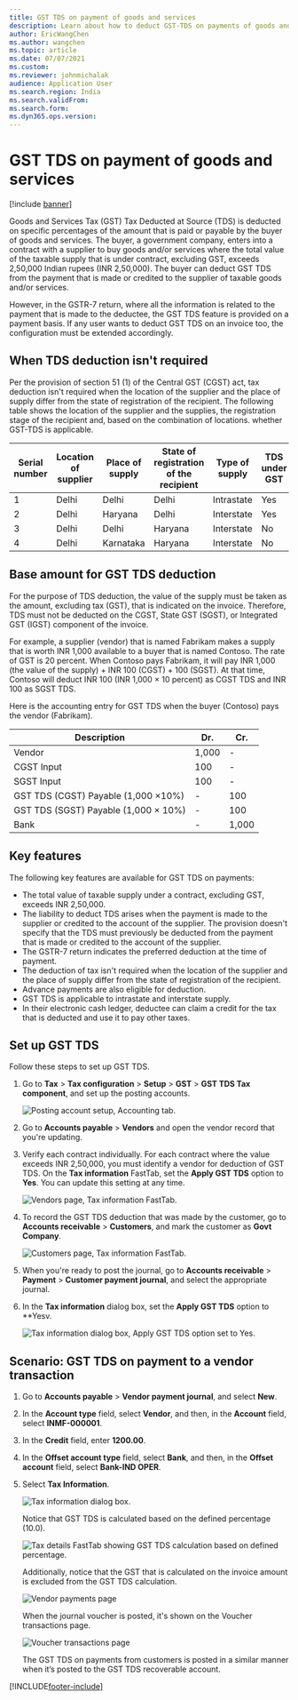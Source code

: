 ```yaml
---
title: GST TDS on payment of goods and services
description: Learn about how to deduct GST-TDS on payments of goods and services, including an outline on when TDS deduction isn't required.
author: EricWangChen
ms.author: wangchen
ms.topic: article
ms.date: 07/07/2021
ms.custom:
ms.reviewer: johnmichalak 
audience: Application User
ms.search.region: India
ms.search.validFrom:
ms.search.form:
ms.dyn365.ops.version: 
---
```


# GST TDS on payment of goods and services

[!include [banner](../../includes/banner.md)]

Goods and Services Tax (GST) Tax Deducted at Source (TDS) is deducted on specific percentages of the amount that is paid or payable by the buyer of goods and services. The buyer, a government company, enters into a contract with a supplier to buy goods and/or services where the total value of the taxable supply that is under contract, excluding GST, exceeds 2,50,000 Indian rupees (INR 2,50,000). The buyer can deduct GST TDS from the payment that is made or credited to the supplier of taxable goods and/or services.

However, in the GSTR-7 return, where all the information is related to the payment that is made to the deductee, the GST TDS feature is provided on a payment basis. If any user wants to deduct GST TDS on an invoice too, the configuration must be extended accordingly.

## When TDS deduction isn't required
Per the provision of section 51 (1) of the Central GST (CGST) act, tax deduction isn't required when the location of the supplier and the place of supply differ from the state of registration of the recipient.
The following table shows the location of the supplier and the supplies, the registration stage of the recipient and, based on the combination of locations. whether GST-TDS is applicable.

| Serial   number | Location of supplier | Place of supply | State of registration of the   recipient | Type of supply | TDS under GST | Type of GST |
|-----------------|----------------------|-----------------|------------------------------------------|----------------|---------------|-------------|
| 1               | Delhi                | Delhi           | Delhi                                    | Intrastate     | Yes           | CGST+SGST   |
| 2               | Delhi                | Haryana         | Delhi                                    | Interstate     | Yes           | CGST+SGST   |
| 3               | Delhi                | Delhi           | Haryana                                  | Interstate     | No            | IGST        |
| 4               | Delhi                | Karnataka       | Haryana                                  | Interstate     | No            | IGST        |

## Base amount for GST TDS deduction
For the purpose of TDS deduction, the value of the supply must be taken as the amount, excluding tax (GST), that is indicated on the invoice. Therefore, TDS must not be deducted on the CGST, State GST (SGST), or Integrated GST (IGST) component of the invoice.

For example, a supplier (vendor) that is named Fabrikam makes a supply that is worth INR 1,000 available to a buyer that is named Contoso. The rate of GST is 20 percent. When Contoso pays Fabrikam, it will pay INR 1,000 (the value of the supply) + INR 100 (CGST) + 100 (SGST). At that time, Contoso will deduct INR 100 (INR 1,000 × 10 percent) as CGST TDS and INR 100 as SGST TDS.

Here is the accounting entry for GST TDS when the buyer (Contoso) pays the vendor (Fabrikam).

| Description                            | Dr.   | Cr.   |
|----------------------------------------|-------|-------|
| Vendor                                 | 1,000 | -     |
| CGST   Input                           | 100   | -     |
| SGST   Input                           | 100   | -     |
| GST TDS   (CGST) Payable (1,000 ×10%)  | -     | 100   |
| GST TDS   (SGST) Payable (1,000 × 10%) | -     | 100   |
| Bank                                   | -     | 1,000 |

## Key features
The following key features are available for GST TDS on payments:

  - The total value of taxable supply under a contract, excluding GST, exceeds INR 2,50,000.
  - The liability to deduct TDS arises when the payment is made to the supplier or credited to the account of the supplier. The provision doesn't specify that the TDS must previously be deducted from the payment that is made or credited to the account of the supplier.
  - The GSTR-7 return indicates the preferred deduction at the time of payment.
  - The deduction of tax isn't required when the location of the supplier and the place of supply differ from the state of registration of the recipient.
  - Advance payments are also eligible for deduction.
  - GST TDS is applicable to intrastate and interstate supply.
  - In their electronic cash ledger, deductee can claim a credit for the tax that is deducted and use it to pay other taxes.

## Set up GST TDS
Follow these steps to set up GST TDS.

1. Go to **Tax** > **Tax configuration** > **Setup** > **GST** > **GST TDS Tax component**, and set up the posting accounts.

    ![Posting account setup, Accounting tab.](../media/gst-tds-payment-01.png)
  
2. Go to **Accounts payable** > **Vendors** and open the vendor record that you're updating.
3. Verify each contract individually. For each contract where the value exceeds INR 2,50,000, you must identify a vendor for deduction of GST TDS. On the **Tax information** FastTab, set the **Apply GST TDS** option to **Yes**. You can update this setting at any time.

    ![Vendors page, Tax information FastTab.](../media/gst-tds-payment-02.png)

4.	To record the GST TDS deduction that was made by the customer, go to **Accounts receivable** > **Customers**, and mark the customer as **Govt Company**.
 
    ![Customers page, Tax information FastTab.](../media/gst-tds-payment-03.png)
 
5.	When you're ready to post the journal, go to **Accounts receivable** > **Payment** > **Customer payment journal**, and select the appropriate journal.
6.	In the **Tax information** dialog box, set the **Apply GST TDS** option to **Yesv.

    ![Tax information dialog box, Apply GST TDS option set to Yes.](../media/gst-tds-payment-04.png)
 
## Scenario: GST TDS on payment to a vendor transaction

1.	Go to **Accounts payable** > **Vendor payment journal**, and select **New**.
2.	In the **Account type** field, select **Vendor**, and then, in the **Account** field, select **INMF-000001**.
3.	In the **Credit** field, enter **1200.00**.
4.	In the **Offset account type** field, select **Bank**, and then, in the **Offset account** field, select **Bank-IND OPER**.
5.	Select **Tax Information**.
 
    ![Tax information dialog box.](../media/gst-tds-payment-05.png)

    Notice that GST TDS is calculated based on the defined percentage (10.0).
    
    ![Tax details FastTab  showing GST TDS calculation based on defined percentage.](../media/gst-tds-payment-06.png)
 
    Additionally, notice that the GST that is calculated on the invoice amount is excluded from the GST TDS calculation.
    
    ![Vendor payments page](../media/gst-tds-payment-07.png)
 
    When the journal voucher is posted, it's shown on the Voucher transactions page.
    
    ![Voucher transactions page](../media/gst-tds-payment-08.png)
 
    The GST TDS on payments from customers is posted in a similar manner when it’s posted to the GST TDS recoverable account.
    

[!INCLUDE[footer-include](../../../includes/footer-banner.md)]
